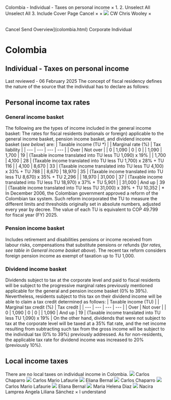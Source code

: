 Colombia - Individual - Taxes on personal income
×
1.
2.
Unselect All
Unselect All
3.
Include Cover Page
Cancel
×
×
![](-/media/world-wide-tax-summaries/attachments/global---chris-wooley.ashx%3Frev=ac5e5f3223b34096b1afc2a6009c7320&revision=ac5e5f32-23b3-4096-b1af-c2a6009c7320&hash=859B7ADC84DC2CBEC9760E9E6EE7DE6D0A8BFCDF)
CW
Chris Wooley
×
######
Cancel
Send
Overview](colombia.html)
Corporate
Individual
# Colombia
## Individual - Taxes on personal income
Last reviewed - 06 February 2025
The concept of fiscal residency defines the nature of the source that the individual has to declare as follows:
## Personal income tax rates
### General income basket
The following are the types of income included in the general income basket:
The rates for fiscal residents (nationals or foreign) applicable to the general income basket, pension income basket, and dividend income basket (*see below*) are:
| Taxable income (TU \*) | | Marginal rate (%) | Tax liability |
| --- | --- | --- | --- |
| Over | Not over |
| 0 | 1,090 | 0 | 0 |
| 1,090 | 1,700 | 19 | (Taxable income translated into TU less TU 1,090) x 19% |
| 1,700 | 4,100 | 28 | (Taxable income translated into TU less TU 1,700) x 28% + TU 116 |
| 4,100 | 8,670 | 33 | (Taxable income translated into TU less TU 4,100) x 33% + TU 788 |
| 8,670 | 18,970 | 35 | (Taxable income translated into TU less TU 8,670) x 35% + TU 2,296 |
| 18,970 | 31,000 | 37 | (Taxable income translated into TU less TU 18,970) x 37% + TU 5,901 |
| 31,000 | And up | 39 | (Taxable income translated into TU less TU 31,000) x 39% + TU 10,352 |
\* In December 2006, the Colombian government approved a reform of the Colombian tax system. Such reform incorporated the TU to measure the different limits and thresholds originally set in absolute numbers, adjusted every year by decree. The value of each TU is equivalent to COP 49.799  for fiscal year (FY) 2025.
### Pension income basket
Includes retirement and disabilities pensions or income received from labour risks, compensations that substitute pensions or refunds (*for rates, see table in General income basket above*).
The recent tax reform considers foreign pension income as exempt of taxation up to TU 1,000.
### Dividend income basket
Dividends subject to tax at the corporate level and paid to fiscal residents will be subject to the progressive marginal rates previously mentioned applicable for the general and pension income basket (0% to 39%).
Nevertheless, residents subject to this tax on their dividend income will be able to claim a tax credit determined as follows:
| Taxable income (TU) | | Marginal tax credit (%) | Tax credit |
| --- | --- | --- | --- |
| Over | Not over |
| 0 | 1,090 | 0 | 0 |
| 1,090 | And up | 19 | (Taxable income translated into TU less TU 1,090) x 19% |
On the other hand, dividends that were not subject to tax at the corporate level will be taxed at a 35% flat rate, and the net income resulting from subtracting such tax from the gross income will be subject to the individual tax (0% to 39%) previously addressed.
As for non-residents, the applicable tax rate for dividend income was increased to 20% (previously 10%).
## Local income taxes
There are no local taxes on individual income in Colombia.
![](-/media/world-wide-tax-summaries/attachments/colombia---carlos-chaparro.ashx%3Frev=1e76e45de1a54616af5073abdbe0a145&revision=1e76e45d-e1a5-4616-af50-73abdbe0a145&hash=6B3C6C24FFA169DA602799F07C35835AD30BE6A2)
Carlos Chaparro
![](-/media/world-wide-tax-summaries/attachments/colombia---carlos-mario-lafaurie.ashx%3Frev=ac99b132b9a54e5b9f84cec89922fb13&revision=ac99b132-b9a5-4e5b-9f84-cec89922fb13&hash=AB7A662949797B49AA7171027F20D6E31D556667)
Carlos Mario Lafaurie
![](-/media/world-wide-tax-summaries/attachments/colombia---eliana-bernal.ashx%3Frev=c9958b4a332c45799beb626367ea95b7&revision=c9958b4a-332c-4579-9beb-626367ea95b7&hash=BB1C9635DE3733FD6791332EF0C6C0525E7F8E5A)
Eliana Bernal
![](-/media/world-wide-tax-summaries/attachments/colombia---carlos-chaparro.ashx%3Frev=1e76e45de1a54616af5073abdbe0a145&revision=1e76e45d-e1a5-4616-af50-73abdbe0a145&hash=6B3C6C24FFA169DA602799F07C35835AD30BE6A2)
Carlos Chaparro
![](-/media/world-wide-tax-summaries/attachments/colombia---carlos-mario-lafaurie.ashx%3Frev=ac99b132b9a54e5b9f84cec89922fb13&revision=ac99b132-b9a5-4e5b-9f84-cec89922fb13&hash=AB7A662949797B49AA7171027F20D6E31D556667)
Carlos Mario Lafaurie
![](-/media/world-wide-tax-summaries/attachments/colombia---eliana-bernal.ashx%3Frev=c9958b4a332c45799beb626367ea95b7&revision=c9958b4a-332c-4579-9beb-626367ea95b7&hash=BB1C9635DE3733FD6791332EF0C6C0525E7F8E5A)
Eliana Bernal
![](-/media/world-wide-tax-summaries/attachments/colombia---maria-helena-diaz.ashx%3Frev=6a223f6620cd4145bb0906472656f041&revision=6a223f66-20cd-4145-bb09-06472656f041&hash=A282FBA5C6CD96045DCBE06FA893CDD89FAC6DFA)
Maria Helena Diaz
![](-/media/world-wide-tax-summaries/attachments/colombia---nacira-lamprea.ashx%3Frev=179de92bb00b44f9a1823c64ff75410b&revision=179de92b-b00b-44f9-a182-3c64ff75410b&hash=89F37B0168CC3A55B916ED28DD339E34FC364A9C)
Nacira Lamprea
Angela Liliana Sánchez
×
I understand